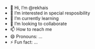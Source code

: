 - 👋 Hi, I’m @rekhais
- 👀 I’m interested in special resposibility
- 🌱 I’m currently learning 
- 💞️ I’m looking to collaborate
- 📫 How to reach me
- 😄 Pronouns: ...
- ⚡ Fun fact: ...

<!---
rekhais/rekhais is a ✨ special ✨ repository because its `README.md` (this file) appears on your GitHub profile.
You can click the Preview link to take a look at your changes.
--->
